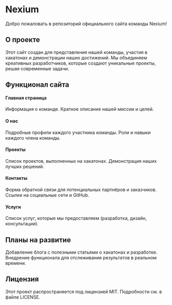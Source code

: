 # Nexium
Добро пожаловать в репозиторий официального сайта команды Nexium!

## О проекте
Этот сайт создан для представления нашей команды, участия в хакатонах и демонстрации наших достижений. Мы объединяем креативных разработчиков, которые создают уникальные проекты, решая современные задачи.

## Функционал сайта
  #### Главная страница
  Информация о команде.
  Краткое описание нашей миссии и целей.
  #### О нас
  Подробные профили каждого участника команды.
  Роли и навыки каждого члена команды.
  #### Проекты
  Список проектов, выполненных на хакатонах.
  Демонстрация наших лучших решений.
  #### Контакты
  Форма обратной связи для потенциальных партнёров и заказчиков.
  Ссылки на социальные сети и GitHub.
  #### Услуги
  Список услуг, которые мы предоставляем (разработка, дизайн, консультации).

## Планы на развитие
Добавление блога с полезными статьями о хакатонах и разработке.
Внедрение функционала для отслеживания результатов в реальном времени.

## Лицензия
Этот проект распространяется под лицензией MIT. Подробности см. в файле LICENSE.
